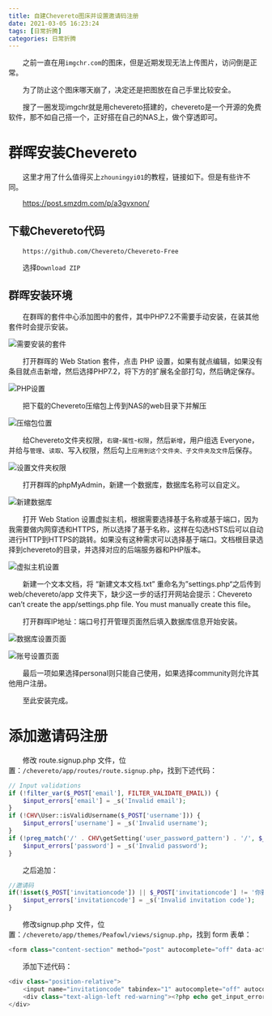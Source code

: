 ```yaml
---
title: 自建Chevereto图床并设置邀请码注册
date: 2021-03-05 16:23:24
tags: [日常折腾]
categories: 日常折腾
---
```

&emsp;&emsp;之前一直在用`imgchr.com`的图床，但是近期发现无法上传图片，访问倒是正常。

&emsp;&emsp;为了防止这个图床哪天崩了，决定还是把图放在自己手里比较安全。

&emsp;&emsp;搜了一圈发现imgchr就是用chevereto搭建的，chevereto是一个开源的免费软件，那不如自己搭一个，正好搭在自己的NAS上，做个穿透即可。

# 群晖安装Chevereto

&emsp;&emsp;这里才用了什么值得买上`zhouningyi01`的教程，链接如下。但是有些许不同。

&emsp;&emsp;https://post.smzdm.com/p/a3gvxnon/

## 下载Chevereto代码

&emsp;&emsp;`https://github.com/Chevereto/Chevereto-Free`

&emsp;&emsp;选择`Download ZIP` 

## 群晖安装环境

&emsp;&emsp;在群晖的套件中心添加图中的套件，其中PHP7.2不需要手动安装，在装其他套件时会提示安装。

![需要安装的套件](https://pic.lufer.cc/images/2021/03/18/image.png)

&emsp;&emsp;打开群晖的 Web Station 套件，点击 PHP 设置，如果有就点编辑，如果没有条目就点击新增，然后选择PHP7.2，将下方的扩展名全部打勾，然后确定保存。

![PHP设置](https://pic.lufer.cc/images/2021/03/18/imagedf94afbd0485e69b.png)

&emsp;&emsp;把下载的Chevereto压缩包上传到NAS的web目录下并解压

![压缩包位置](https://pic.lufer.cc/images/2021/03/18/image845322cb34e029fb.png)

&emsp;&emsp;给Chevereto文件夹权限，`右键`-`属性`-`权限`，然后`新增`，用户组选 Everyone，并给与`管理`、`读取`、写入权限，然后勾上`应用到这个文件夹、子文件夹及文件`后保存。

![设置文件夹权限](https://pic.lufer.cc/images/2021/03/18/imagee8df02581df4b562.png)

&emsp;&emsp;打开群晖的phpMyAdmin，新建一个数据库，数据库名称可以自定义。

![新建数据库](https://pic.lufer.cc/images/2021/03/18/imagea673e78b93413800.png)

&emsp;&emsp;打开 Web Station 设置虚拟主机，根据需要选择基于名称或基于端口，因为我需要做内网穿透和HTTPS，所以选择了基于名称，这样在勾选HSTS后可以自动进行HTTP到HTTPS的跳转。如果没有这种需求可以选择基于端口。文档根目录选择到chevereto的目录，并选择对应的后端服务器和PHP版本。

![虚拟主机设置](https://pic.lufer.cc/images/2021/03/18/image5288464eb709dbca.png)

&emsp;&emsp;新建一个文本文档，将 “新建文本文档.txt” 重命名为”settings.php“之后传到 web/chevereto/app 文件夹下，缺少这一步的话打开网站会提示：Chevereto can’t create the app/settings.php file. You must manually create this file。

&emsp;&emsp;打开群晖IP地址：端口号打开管理页面然后填入数据库信息开始安装。

![数据库设置页面](https://pic.lufer.cc/images/2021/03/18/imagecb5982205d6cd52b.png)

![账号设置页面](https://pic.lufer.cc/images/2021/03/18/imagefd8aef9aa9183daa.png)

&emsp;&emsp;最后一项如果选择personal则只能自己使用，如果选择community则允许其他用户注册。

&emsp;&emsp;至此安装完成。


# 添加邀请码注册
&emsp;&emsp;修改 route.signup.php 文件，位置：`/chevereto/app/routes/route.signup.php`，找到下述代码：
```php
// Input validations
if (!filter_var($_POST['email'], FILTER_VALIDATE_EMAIL)) {
    $input_errors['email'] = _s('Invalid email');
}
if (!CHV\User::isValidUsername($_POST['username'])) {
    $input_errors['username'] = _s('Invalid username');
}
if (!preg_match('/' . CHV\getSetting('user_password_pattern') . '/', $_POST['password'])) {
    $input_errors['password'] = _s('Invalid password');
}
```
&emsp;&emsp;之后追加：
```php
//邀请码
if(!isset($_POST['invitationcode']) || $_POST['invitationcode'] != '你要设置的邀请码') {
    $input_errors['invitationcode'] = _s('Invalid invitation code');
}
```
&emsp;&emsp;修改signup.php 文件，位置：`/chevereto/app/themes/Peafowl/views/signup.php`，找到 form 表单：
```php
<form class="content-section" method="post" autocomplete="off" data-action="validate">
```
&emsp;&emsp;添加下述代码：
```php
<div class="position-relative">
    <input name="invitationcode" tabindex="1" autocomplete="off" autocorrect="off" autocapitalize="off" type="input" placeholder="<?php _se('Invitation code'); ?>" class="input animate" required value="<?php echo get_safe_post()['invitationcode']; ?>">
    <div class="text-align-left red-warning"><?php echo get_input_errors()['invitationcode']; ?></div>
</div>
```